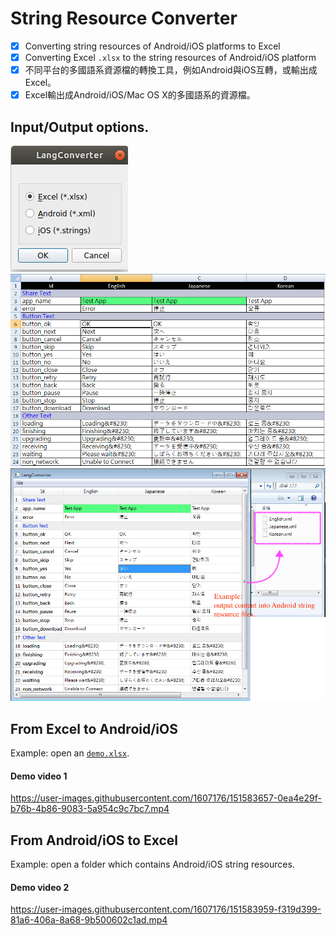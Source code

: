 # String Resource Converter
* [x] Converting string resources of Android/iOS platforms to Excel
* [x] Converting Excel `.xlsx` to the string resources of Android/iOS platform
* [x] 不同平台的多國語系資源檔的轉換工具，例如Android與iOS互轉，或輸出成Excel。
* [x] Excel輸出成Android/iOS/Mac OS X的多國語系的資源檔。

## Input/Output options.
![Output format](https://github.com/sokunmin/StringResourceConverter/blob/master/demo_resources/1.png)
![](https://github.com/sokunmin/StringResourceConverter/blob/master/demo_resources/3.png)
![](https://github.com/sokunmin/StringResourceConverter/blob/master/demo_resources/2.png)

## From Excel to Android/iOS
Example: open an [`demo.xlsx`](https://github.com/sokunmin/string-resource-converter/blob/master/demo_xlsx/demo.xlsx).
#### Demo video 1
https://user-images.githubusercontent.com/1607176/151583657-0ea4e29f-b76b-4b86-9083-5a954c9c7bc7.mp4


## From Android/iOS to Excel
Example: open a folder which contains Android/iOS string resources.

#### Demo video 2
https://user-images.githubusercontent.com/1607176/151583959-f319d399-81a6-406a-8a68-9b500602c1ad.mp4

